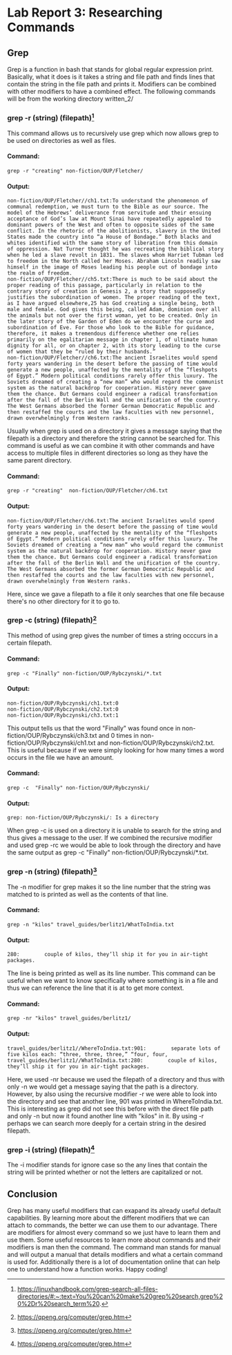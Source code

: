 # Lab Report 3: Researching Commands
## Grep
Grep is a function in bash that stands for global regular expression print. 
Basically, what it does is it takes a string and file path and finds lines that 
contain the string in the file path and prints it. Modifiers can be combined with other modifiers to have a combined effect.
The following commands will be from the working directory written_2/
### grep -r (string) (filepath)[^2]
This command allows us to recursively use grep which now allows grep to be used 
on directories as well as files.
#### Command:
```
grep -r "creating" non-fiction/OUP/Fletcher/
```
#### Output:
```
non-fiction/OUP/Fletcher//ch1.txt:To understand the phenomenon of communal redemption, we must turn to the Bible as our source. The model of the Hebrews’ deliverance from servitude and their ensuing acceptance of God’s law at Mount Sinai have repeatedly appealed to dominant powers of the West and often to opposite sides of the same conflict. In the rhetoric of the abolitionists, slavery in the United States made the country into “a House of Bondage.” Both blacks and whites identified with the same story of liberation from this domain of oppression. Nat Turner thought he was recreating the biblical story when he led a slave revolt in 1831. The slaves whom Harriet Tubman led to freedom in the North called her Moses. Abraham Lincoln readily saw himself in the image of Moses leading his people out of bondage into the realm of freedom.
non-fiction/OUP/Fletcher//ch5.txt:There is much to be said about the proper reading of this passage, particularly in relation to the contrary story of creation in Genesis 2, a story that supposedly justifies the subordination of women. The proper reading of the text, as I have argued elsewhere,25 has God creating a single being, both male and female. God gives this being, called Adam, dominion over all the animals but not over the first woman, yet to be created. Only in the later story of the Garden of Eden do we encounter the curse and subordination of Eve. For those who look to the Bible for guidance, therefore, it makes a tremendous difference whether one relies primarily on the egalitarian message in chapter 1, of ultimate human dignity for all, or on chapter 2, with its story leading to the curse of women that they be “ruled by their husbands.”
non-fiction/OUP/Fletcher//ch6.txt:The ancient Israelites would spend forty years wandering in the desert before the passing of time would generate a new people, unaffected by the mentality of the “fleshpots of Egypt.” Modern political conditions rarely offer this luxury. The Soviets dreamed of creating a “new man” who would regard the communist system as the natural backdrop for cooperation. History never gave them the chance. But Germans could engineer a radical transformation after the fall of the Berlin Wall and the unification of the country. The West Germans absorbed the former German Democratic Republic and then restaffed the courts and the law faculties with new personnel, drawn overwhelmingly from Western ranks.
```
Usually when grep is used on a directory it gives a message saying that the 
filepath is a directory and therefore the string cannot be searched for. 
This command is useful as we can combine it with other commands and have access 
to multiple files in different directories so long as they have the same parent 
directory.
#### Command:
```
grep -r "creating"  non-fiction/OUP/Fletcher/ch6.txt
```
#### Output:
```
non-fiction/OUP/Fletcher/ch6.txt:The ancient Israelites would spend forty years wandering in the desert before the passing of time would generate a new people, unaffected by the mentality of the “fleshpots of Egypt.” Modern political conditions rarely offer this luxury. The Soviets dreamed of creating a “new man” who would regard the communist system as the natural backdrop for cooperation. History never gave them the chance. But Germans could engineer a radical transformation after the fall of the Berlin Wall and the unification of the country. The West Germans absorbed the former German Democratic Republic and then restaffed the courts and the law faculties with new personnel, drawn overwhelmingly from Western ranks.
```
Here, since we gave a filepath to a file it only searches that one file because there's no other directory for it to go to.
###  grep -c (string) (filepath)[^1]
This method of using grep gives the number of times a string occcurs in a certain filepath.
#### Command:
``` 
grep -c "Finally" non-fiction/OUP/Rybczynski/*.txt
```
#### Output:
```
non-fiction/OUP/Rybczynski/ch1.txt:0
non-fiction/OUP/Rybczynski/ch2.txt:0
non-fiction/OUP/Rybczynski/ch3.txt:1
```
This output tells us that the word "Finally" was found once in 
non-fiction/OUP/Rybczynski/ch3.txt and 0 times in 
non-fiction/OUP/Rybczynski/ch1.txt and non-fiction/OUP/Rybczynski/ch2.txt. 
This is useful because if we were simply looking for how many times a word 
occurs in the file we have an amount. 
#### Command:
``` 
grep -c  "Finally" non-fiction/OUP/Rybczynski/
```
#### Output:
```
grep: non-fiction/OUP/Rybczynski/: Is a directory
```
When grep -c is used on a directory it is unable to search for the string and 
thus gives a message to the user. If we combined the recursive modifier and 
used grep -rc we would be able to look through the directory and have the 
same output as grep -c "Finally" non-fiction/OUP/Rybczynski/*.txt.
### grep -n (string) (filepath)[^1]
The -n modifier for grep makes it so the line number that the string was matched to is printed as well as the contents of that line.
#### Command:
```
grep -n "kilos" travel_guides/berlitz1/WhatToIndia.txt 
```
#### Output:
```
280:        couple of kilos, they’ll ship it for you in air-tight packages.
```
The line is being printed as well as its line number. This command can be useful when we want to know specifically where something is in a file and thus we can reference the line that it is at to get more context.
#### Command:
```
grep -nr "kilos" travel_guides/berlitz1/
```
#### Output:
```
travel_guides/berlitz1//WhereToIndia.txt:901:        separate lots of five kilos each: “three, three, three,” “four, four,
travel_guides/berlitz1//WhatToIndia.txt:280:        couple of kilos, they’ll ship it for you in air-tight packages.
```
Here, we used -nr because we used the filepath of a directory and thus with only -n we would get a message saying that the path is a directory. However, by also using the recursive modifier -r we were able to look into the directory and see that another line, 901 was printed in WhereToIndia.txt. This is interesting as grep did not see this before with the direct file path and only -n but now it found another line with "kilos" in it. By using -r perhaps we can search more deeply for a certain string in the desired filepath.
### grep -i (string) (filepath)[^1]
The -i modifier stands for ignore case so the any lines that contain the string will be printed whether or not the letters are capitalized or not.
## Conclusion
Grep has many useful modifiers that can exapand its already useful default capabilities. By learning more about the different modifiers that we can attach to commands, the better we can use them to our advantage. There are modifiers for almost every command so we just have to learn them and use them. Some useful resources to learn more about commands and their modifiers is man then the command. The command man stands for manual and will output a manual that details modifiers and what a certain command is used for. Additionally there is a lot of documentation online that can help one to understand how a function works. Happy coding!
[^1]: https://qpeng.org/computer/grep.htm
[^2]: https://linuxhandbook.com/grep-search-all-files-directories/#:~:text=You%20can%20make%20grep%20search,grep%20%2Dr%20search_term%20.


